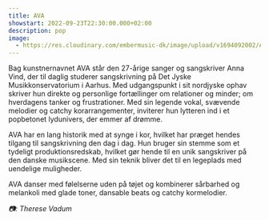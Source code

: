 ```yaml
---
title: AVA
showstart: 2022-09-23T22:30:00.000+02:00
description: pop
image:
  - https://res.cloudinary.com/embermusic-dk/image/upload/v1694092002/AVA_cThereseVadum-2_dzhm1o.jpg
---
```


Bag kunstnernavnet AVA står den 27-årige sanger og sangskriver Anna Vind, der til daglig studerer sangskrivning på Det Jyske Musikkonservatorium i Aarhus. Med udgangspunkt i sit nordjyske ophav skriver hun direkte og personlige fortællinger om relationer og minder; om hverdagens tanker og frustrationer. Med sin legende vokal, svævende melodier og catchy korarrangementer, inviterer hun lytteren ind i et popbetonet lydunivers, der emmer af drømme.

AVA har en lang historik med at synge i kor, hvilket har præget hendes tilgang til sangskrivning den dag i dag. Hun bruger sin stemme som et tydeligt produktionsredskab, hvilket gør hende til en unik sangskriver på den danske musikscene. Med sin teknik bliver det til en legeplads med uendelige muligheder. 

AVA danser med følelserne uden på tøjet og kombinerer sårbarhed og melankoli med glade toner, dansable beats og catchy kormelodier.

_📷: Therese Vadum_